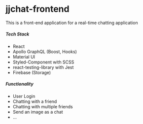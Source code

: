 # jjchat-frontend

This is a front-end application for a real-time chatting application

##### Tech Stack

- React
- Apollo GraphQL (Boost, Hooks)
- Material UI
- Styled-Component with SCSS
- react-testing-library with Jest
- Firebase (Storage)

##### Functionality

- User Login
- Chatting with a friend
- Chatting with multiple friends
- Send an image as a chat
- ...
